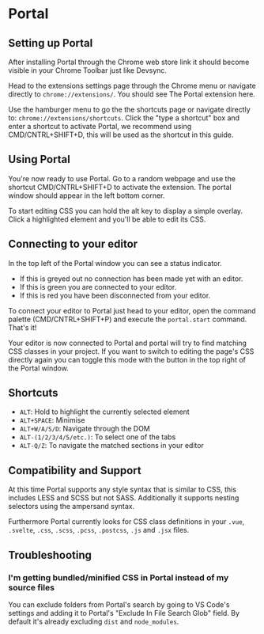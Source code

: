 # Portal

## Setting up Portal

After installing Portal through the Chrome web store link it should become visible in your Chrome Toolbar just like Devsync.

Head to the extensions settings page through the Chrome menu or navigate directly to `chrome://extensions/`. You should see The Portal extension here.

Use the hamburger menu to go the the shortcuts page or navigate directly to: `chrome://extensions/shortcuts`. Click the "type a shortcut" box and enter a shortcut to activate Portal, we recommend using CMD/CNTRL+SHIFT+D, this will be used as the shortcut in this guide.

## Using Portal

You're now ready to use Portal. Go to a random webpage and use the shortcut CMD/CNTRL+SHIFT+D to activate the extension. The portal window should appear in the left bottom corner.

To start editing CSS you can hold the alt key to display a simple overlay. Click a highlighted element and you'll be able to edit its CSS.

## Connecting to your editor

In the top left of the Portal window you can see a status indicator.
- If this is greyed out no connection has been made yet with an editor.
- If this is green you are connected to your editor.
- If this is red you have been disconnected from your editor.

To connect your editor to Portal just head to your editor, open the command palette (CMD/CNTRL+SHIFT+P) and execute the `portal.start` command. That's it!

Your editor is now connected to Portal and portal will try to find matching CSS classes in your project. If you want to switch to editing the page's CSS directly again you can toggle this mode with the button in the top right of the Portal window.

## Shortcuts 

- `ALT`: Hold to highlight the currently selected element
- `ALT+SPACE`: Minimise
- `ALT+W/A/S/D`: Navigate through the DOM
- `ALT-(1/2/3/4/5/etc.)`: To select one of the tabs
- `ALT-Q/Z`: To navigate the matched sections in your editor

## Compatibility and Support

At this time Portal supports any style syntax that is similar to CSS, this includes LESS and SCSS but not SASS. Additionally it supports nesting selectors using the ampersand syntax.

Furthermore Portal currently looks for CSS class definitions in your `.vue`, `.svelte`, `.css`, `.scss`, `.pcss`, `.postcss`, `.js` and `.jsx` files.

## Troubleshooting

### I'm getting bundled/minified CSS in Portal instead of my source files

You can exclude folders from Portal's search by going to VS Code's settings and adding it to Portal's "Exclude In File Search Glob" field. By default it's already excluding `dist` and `node_modules`.
